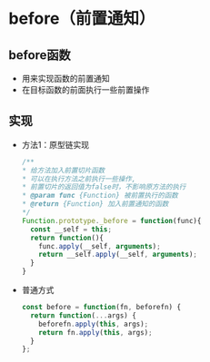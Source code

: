 # before（前置通知）

## before函数

+ 用来实现函数的前置通知
+ 在目标函数的前面执行一些前置操作

## 实现

+ 方法1：原型链实现

  ```js
  /**
  * 给方法加入前置切片函数
  * 可以在执行方法之前执行一些操作,
  * 前置切片的返回值为false时，不影响原方法的执行
  * @param func {Function} 被前置执行的函数
  * @return {Function} 加入前置通知的函数
  */
  Function.prototype._before = function(func){
    const __self = this;
    return function(){
      func.apply(__self, arguments);
      return __self.apply(__self, arguments);
    }
  }
  ```

+ 普通方式

  ```js
  const before = function(fn, beforefn) {
    return function(...args) {
      beforefn.apply(this, args);
      return fn.apply(this, args);
    }
  };
  ```

